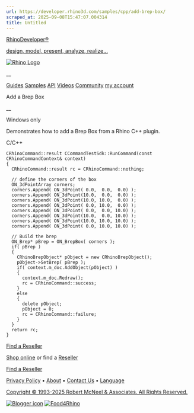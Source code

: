 ```yaml
---
url: https://developer.rhino3d.com/samples/cpp/add-brep-box/
scraped_at: 2025-09-08T15:47:07.004314
title: Untitled
---
```


[RhinoDeveloper®](/)

[design, model, present, analyze, realize...](/)

[![Rhino Logo](https://developer.rhino3d.com/images/rhinodevlogo.png)](/)

__

[Guides](https://developer.rhino3d.com/guides)
[Samples](https://developer.rhino3d.com/samples)
[API](https://developer.rhino3d.com/api)
[Videos](https://developer.rhino3d.com/videos)
[Community](https://discourse.mcneel.com/c/rhino-developer) [my account
](https://www.rhino3d.com/my-account/ "Manage your account, licenses, and
teams")

Add a Brep Box

__

Windows only

Demonstrates how to add a Brep Box from a Rhino C++ plugin.

C/C++

    
    
    CRhinoCommand::result CCommandTestSdk::RunCommand(const CRhinoCommandContext& context)
    {
      CRhinoCommand::result rc = CRhinoCommand::nothing;
    
      // define the corners of the box
      ON_3dPointArray corners;
      corners.Append( ON_3dPoint( 0.0,  0.0,  0.0) );
      corners.Append( ON_3dPoint(10.0,  0.0,  0.0) );
      corners.Append( ON_3dPoint(10.0, 10.0,  0.0) );
      corners.Append( ON_3dPoint( 0.0, 10.0,  0.0) );
      corners.Append( ON_3dPoint( 0.0,  0.0, 10.0) );
      corners.Append( ON_3dPoint(10.0,  0.0, 10.0) );
      corners.Append( ON_3dPoint(10.0, 10.0, 10.0) );
      corners.Append( ON_3dPoint( 0.0, 10.0, 10.0) );
    
      // Build the brep  
      ON_Brep* pBrep = ON_BrepBox( corners );
      if( pBrep )
      {
        CRhinoBrepObject* pObject = new CRhinoBrepObject();
        pObject->SetBrep( pBrep );
        if( context.m_doc.AddObject(pObject) )
        {
          context.m_doc.Redraw();
          rc = CRhinoCommand::success;
        }
        else
        {
          delete pObject;
          pObject = 0;
          rc = CRhinoCommand::failure;
        }
      }
      return rc;
    }
    

  

[Find a Reseller](https://www.rhino3d.com/sales)

[Shop online](https://www.rhino3d.com/store) or find a
[Reseller](https://www.rhino3d.com/sales)

[Find a Reseller](https://www.rhino3d.com/sales)

[Privacy Policy](https://www.rhino3d.com/privacy) •
[About](https://www.rhino3d.com/mcneel/about) • [Contact
Us](https://www.rhino3d.com/mcneel/contact) • [
Language](https://www.rhino3d.com/language "Change to a different region or
language")

[Copyright © 1993-2025 Robert McNeel & Associates. All Rights
Reserved.](https://www.rhino3d.com/mcneel/about)

[](https://www.facebook.com/McNeelRhinoceros/)
[](https://twitter.com/bobmcneel) [](https://www.linkedin.com/groups/75313/)
[](https://www.youtube.com/user/RhinoGuide/videos) [](https://vimeo.com/rhino)
[![Blogger
icon](https://developer.rhino3d.com/images/blogger.svg)](http://blog.rhino3d.com/)
[![Food4Rhino](https://developer.rhino3d.com/images/f4r_icon_01.svg)](https://www.food4rhino.com)

